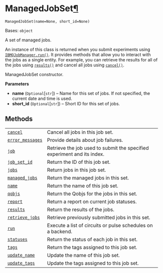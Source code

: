 # ManagedJobSet[¶](#managedjobset "Permalink to this headline")

<span id="undefined" />

`ManagedJobSet(name=None, short_id=None)`

Bases: `object`

A set of managed jobs.

An instance of this class is returned when you submit experiments using [`IBMQJobManager.run()`](qiskit.providers.ibmq.managed.IBMQJobManager.run#qiskit.providers.ibmq.managed.IBMQJobManager.run "qiskit.providers.ibmq.managed.IBMQJobManager.run"). It provides methods that allow you to interact with the jobs as a single entity. For example, you can retrieve the results for all of the jobs using [`results()`](qiskit.providers.ibmq.managed.ManagedJobSet.results#qiskit.providers.ibmq.managed.ManagedJobSet.results "qiskit.providers.ibmq.managed.ManagedJobSet.results") and cancel all jobs using [`cancel()`](qiskit.providers.ibmq.managed.ManagedJobSet.cancel#qiskit.providers.ibmq.managed.ManagedJobSet.cancel "qiskit.providers.ibmq.managed.ManagedJobSet.cancel").

ManagedJobSet constructor.

**Parameters**

*   **name** (`Optional`\[`str`]) – Name for this set of jobs. If not specified, the current date and time is used.
*   **short\_id** (`Optional`\[`str`]) – Short ID for this set of jobs.

## Methods

|                                                                                                                                                                                                        |                                                                         |
| ------------------------------------------------------------------------------------------------------------------------------------------------------------------------------------------------------ | ----------------------------------------------------------------------- |
| [`cancel`](qiskit.providers.ibmq.managed.ManagedJobSet.cancel#qiskit.providers.ibmq.managed.ManagedJobSet.cancel "qiskit.providers.ibmq.managed.ManagedJobSet.cancel")                                 | Cancel all jobs in this job set.                                        |
| [`error_messages`](qiskit.providers.ibmq.managed.ManagedJobSet.error_messages#qiskit.providers.ibmq.managed.ManagedJobSet.error_messages "qiskit.providers.ibmq.managed.ManagedJobSet.error_messages") | Provide details about job failures.                                     |
| [`job`](qiskit.providers.ibmq.managed.ManagedJobSet.job#qiskit.providers.ibmq.managed.ManagedJobSet.job "qiskit.providers.ibmq.managed.ManagedJobSet.job")                                             | Retrieve the job used to submit the specified experiment and its index. |
| [`job_set_id`](qiskit.providers.ibmq.managed.ManagedJobSet.job_set_id#qiskit.providers.ibmq.managed.ManagedJobSet.job_set_id "qiskit.providers.ibmq.managed.ManagedJobSet.job_set_id")                 | Return the ID of this job set.                                          |
| [`jobs`](qiskit.providers.ibmq.managed.ManagedJobSet.jobs#qiskit.providers.ibmq.managed.ManagedJobSet.jobs "qiskit.providers.ibmq.managed.ManagedJobSet.jobs")                                         | Return jobs in this job set.                                            |
| [`managed_jobs`](qiskit.providers.ibmq.managed.ManagedJobSet.managed_jobs#qiskit.providers.ibmq.managed.ManagedJobSet.managed_jobs "qiskit.providers.ibmq.managed.ManagedJobSet.managed_jobs")         | Return the managed jobs in this set.                                    |
| [`name`](qiskit.providers.ibmq.managed.ManagedJobSet.name#qiskit.providers.ibmq.managed.ManagedJobSet.name "qiskit.providers.ibmq.managed.ManagedJobSet.name")                                         | Return the name of this job set.                                        |
| [`qobjs`](qiskit.providers.ibmq.managed.ManagedJobSet.qobjs#qiskit.providers.ibmq.managed.ManagedJobSet.qobjs "qiskit.providers.ibmq.managed.ManagedJobSet.qobjs")                                     | Return the Qobjs for the jobs in this set.                              |
| [`report`](qiskit.providers.ibmq.managed.ManagedJobSet.report#qiskit.providers.ibmq.managed.ManagedJobSet.report "qiskit.providers.ibmq.managed.ManagedJobSet.report")                                 | Return a report on current job statuses.                                |
| [`results`](qiskit.providers.ibmq.managed.ManagedJobSet.results#qiskit.providers.ibmq.managed.ManagedJobSet.results "qiskit.providers.ibmq.managed.ManagedJobSet.results")                             | Return the results of the jobs.                                         |
| [`retrieve_jobs`](qiskit.providers.ibmq.managed.ManagedJobSet.retrieve_jobs#qiskit.providers.ibmq.managed.ManagedJobSet.retrieve_jobs "qiskit.providers.ibmq.managed.ManagedJobSet.retrieve_jobs")     | Retrieve previously submitted jobs in this set.                         |
| [`run`](qiskit.providers.ibmq.managed.ManagedJobSet.run#qiskit.providers.ibmq.managed.ManagedJobSet.run "qiskit.providers.ibmq.managed.ManagedJobSet.run")                                             | Execute a list of circuits or pulse schedules on a backend.             |
| [`statuses`](qiskit.providers.ibmq.managed.ManagedJobSet.statuses#qiskit.providers.ibmq.managed.ManagedJobSet.statuses "qiskit.providers.ibmq.managed.ManagedJobSet.statuses")                         | Return the status of each job in this set.                              |
| [`tags`](qiskit.providers.ibmq.managed.ManagedJobSet.tags#qiskit.providers.ibmq.managed.ManagedJobSet.tags "qiskit.providers.ibmq.managed.ManagedJobSet.tags")                                         | Return the tags assigned to this job set.                               |
| [`update_name`](qiskit.providers.ibmq.managed.ManagedJobSet.update_name#qiskit.providers.ibmq.managed.ManagedJobSet.update_name "qiskit.providers.ibmq.managed.ManagedJobSet.update_name")             | Update the name of this job set.                                        |
| [`update_tags`](qiskit.providers.ibmq.managed.ManagedJobSet.update_tags#qiskit.providers.ibmq.managed.ManagedJobSet.update_tags "qiskit.providers.ibmq.managed.ManagedJobSet.update_tags")             | Update the tags assigned to this job set.                               |
